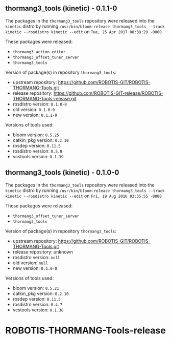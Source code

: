## thormang3_tools (kinetic) - 0.1.1-0

The packages in the `thormang3_tools` repository were released into the `kinetic` distro by running `/usr/bin/bloom-release thormang3_tools --track kinetic --rosdistro kinetic --edit` on `Tue, 25 Apr 2017 08:39:29 -0000`

These packages were released:
- `thormang3_action_editor`
- `thormang3_offset_tuner_server`
- `thormang3_tools`

Version of package(s) in repository `thormang3_tools`:

- upstream repository: https://github.com/ROBOTIS-GIT/ROBOTIS-THORMANG-Tools.git
- release repository: https://github.com/ROBOTIS-GIT-release/ROBOTIS-THORMANG-Tools-release.git
- rosdistro version: `0.1.0-0`
- old version: `0.1.0-0`
- new version: `0.1.1-0`

Versions of tools used:

- bloom version: `0.5.25`
- catkin_pkg version: `0.2.10`
- rosdep version: `0.11.5`
- rosdistro version: `0.5.0`
- vcstools version: `0.1.39`


## thormang3_tools (kinetic) - 0.1.0-0

The packages in the `thormang3_tools` repository were released into the `kinetic` distro by running `/usr/bin/bloom-release thormang3_tools --track kinetic --rosdistro kinetic --edit` on `Fri, 19 Aug 2016 03:55:55 -0000`

These packages were released:
- `thormang3_offset_tuner_server`
- `thormang3_tools`

Version of package(s) in repository `thormang3_tools`:

- upstream repository: https://github.com/ROBOTIS-GIT/ROBOTIS-THORMANG-Tools.git
- release repository: unknown
- rosdistro version: `null`
- old version: `null`
- new version: `0.1.0-0`

Versions of tools used:

- bloom version: `0.5.21`
- catkin_pkg version: `0.2.10`
- rosdep version: `0.11.5`
- rosdistro version: `0.4.7`
- vcstools version: `0.1.38`


# ROBOTIS-THORMANG-Tools-release